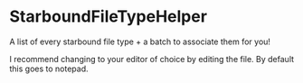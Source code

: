 # StarboundFileTypeHelper
A list of every starbound file type + a batch to associate them for you!

I recommend changing to your editor of choice by editing the file. By default this goes to notepad.
